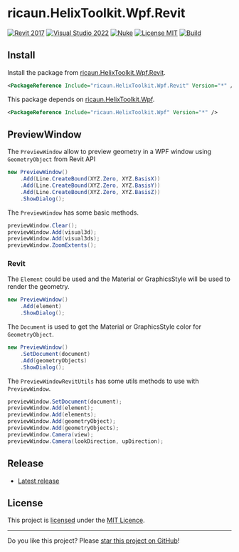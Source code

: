 # ricaun.HelixToolkit.Wpf.Revit

[![Revit 2017](https://img.shields.io/badge/Revit-2017+-blue.svg)](https://github.com/ricaun-io/ricaun.HelixToolkit.Wpf.Revit)
[![Visual Studio 2022](https://img.shields.io/badge/Visual%20Studio-2022-blue)](https://github.com/ricaun-io/ricaun.HelixToolkit.Wpf.Revit)
[![Nuke](https://img.shields.io/badge/Nuke-Build-blue)](https://nuke.build/)
[![License MIT](https://img.shields.io/badge/License-MIT-blue.svg)](LICENSE)
[![Build](https://github.com/ricaun-io/ricaun.HelixToolkit.Wpf.Revit/actions/workflows/Build.yml/badge.svg)](https://github.com/ricaun-io/ricaun.HelixToolkit.Wpf.Revit/actions)

## Install

Install the package from [ricaun.HelixToolkit.Wpf.Revit](https://www.nuget.org/packages/ricaun.HelixToolkit.Wpf.Revit/).
```xml
<PackageReference Include="ricaun.HelixToolkit.Wpf.Revit" Version="*" />
```

This package depends on [ricaun.HelixToolkit.Wpf](https://github.com/ricaun-io/ricaun.HelixToolkit.Wpf).
```xml
<PackageReference Include="ricaun.HelixToolkit.Wpf" Version="*" />
```

## PreviewWindow

The `PreviewWindow` allow to preview geometry in a WPF window using `GeometryObject` from Revit API 

```C#
new PreviewWindow()
    .Add(Line.CreateBound(XYZ.Zero, XYZ.BasisX))
    .Add(Line.CreateBound(XYZ.Zero, XYZ.BasisY))
    .Add(Line.CreateBound(XYZ.Zero, XYZ.BasisZ))
    .ShowDialog();
```

The `PreviewWindow` has some basic methods.
```C#
previewWindow.Clear();
previewWindow.Add(visual3d);
previewWindow.Add(visual3ds);
previewWindow.ZoomExtents();
```

### Revit

The `Element` could be used and the Material or GraphicsStyle will be used to render the geometry.

```C#
new PreviewWindow()
    .Add(element)
    .ShowDialog();
```

The `Document` is used to get the Material or GraphicsStyle color for `GeometryObject`.

```C#
new PreviewWindow()
    .SetDocument(document)
    .Add(geometryObjects)
    .ShowDialog();
```

The `PreviewWindowRevitUtils` has some utils methods to use with `PreviewWindow`.
```C#
previewWindow.SetDocument(document);
previewWindow.Add(element);
previewWindow.Add(elements);
previewWindow.Add(geometryObject);
previewWindow.Add(geometryObjects);
previewWindow.Camera(view);
previewWindow.Camera(lookDirection, upDirection);
```

## Release

* [Latest release](https://github.com/ricaun-io/ricaun.HelixToolkit.Wpf.Revit/releases/latest)

## License

This project is [licensed](LICENSE) under the [MIT Licence](https://en.wikipedia.org/wiki/MIT_License).

---

Do you like this project? Please [star this project on GitHub](https://github.com/ricaun-io/ricaun.HelixToolkit.Wpf.Revit/stargazers)!
